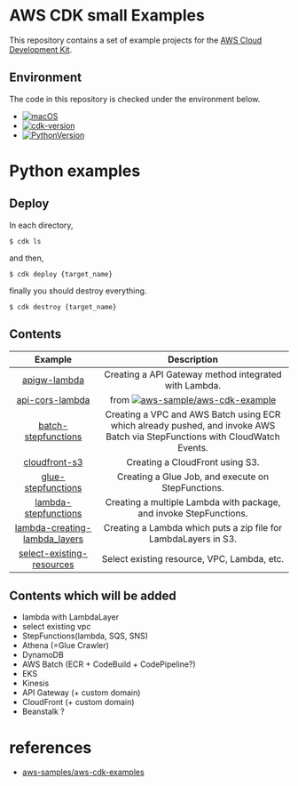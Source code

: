 # AWS CDK small Examples

This repository contains a set of example projects for the [AWS Cloud Development Kit](https://github.com/aws/aws-cdk).

## Environment

The code in this repository is checked under the environment below.

* [![macOS](https://img.shields.io/badge/macOS_Catalina-10.15.7-green.svg)]()
* [![cdk-version](https://img.shields.io/badge/aws_cdk-1.73.0-green.svg)](https://formulae.brew.sh/formula/aws-cdk)
* [![PythonVersion](https://img.shields.io/badge/python-3.8-blue.svg)](https://www.python.org/downloads/release/python-377/)

# Python examples


## Deploy

In each directory,

```
$ cdk ls
```

and then,

```
$ cdk deploy {target_name}
```

finally you should destroy everything.

```
$ cdk destroy {target_name}
```

## Contents

| Example | Description |
|:--:|:--:|
| [apigw-lambda](./python/apigw_lambda)  | Creating a API Gateway method integrated with Lambda. |
| [api-cors-lambda](./python/api-cors-lambda) | from [![aws-sample/aws-cdk-example](https://img.shields.io/badge/github-aws_cdk_example-red.svg)](https://github.com/aws-samples/aws-cdk-examples/tree/master/python/api-cors-lambda) |
| [batch-stepfunctions](./python/batch-stepfunctions)  | Creating a VPC and AWS Batch using ECR which already pushed, and invoke AWS Batch via StepFunctions with CloudWatch Events. |
| [cloudfront-s3](./python/cloudfront-s3)  | Creating a CloudFront using S3. |
| [glue-stepfunctions](./python/glue-stepfunctions)  | Creating a Glue Job, and execute on StepFunctions. |
| [lambda-stepfunctions](./python/lambda-stepfunctions)  | Creating a multiple Lambda with package, and invoke StepFunctions. |
| [lambda-creating-lambda_layers](./python/lambda-creating-lambda_layers)  | Creating a Lambda which puts a zip file for LambdaLayers in S3. |
| [select-existing-resources]()  | Select existing resource, VPC, Lambda, etc. |


## Contents which will be added

* lambda with LambdaLayer
* select existing vpc
* StepFunctions(lambda, SQS, SNS)
* Athena (=Glue Crawler)
* DynamoDB
* AWS Batch (ECR + CodeBuild + CodePipeline?)
* EKS
* Kinesis
* API Gateway (+ custom domain)
* CloudFront (+ custom domain)
* Beanstalk ?

# references

* [aws-samples/aws-cdk-examples](https://github.com/aws-samples/aws-cdk-examples)